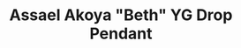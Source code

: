 ---
title: Assael Akoya "Beth" YG Drop Pendant
description: |
  Refined and feminine, the Beth Pendant is everyday elegance.
specs: |
  Single Akoya Cultured Pearl, 8.0 - 8.5mm, set in 18K Yellow Gold with 1 Diamond accent, .07 ctw.
images:
  - image_path: /uploads/assael-akoya-beth-yg-drop-pendant.jpg
order: 6
tags:
---